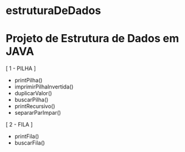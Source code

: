 # estruturaDeDados

# Projeto de Estrutura de Dados em JAVA

[ 1 - PILHA ]
* printPilha()
* imprimirPilhaInvertida()
* duplicarValor()
* buscarPilha()
* printRecursivo()
* separarParImpar()

[ 2 - FILA ]
* printFila()
* buscarFila()


